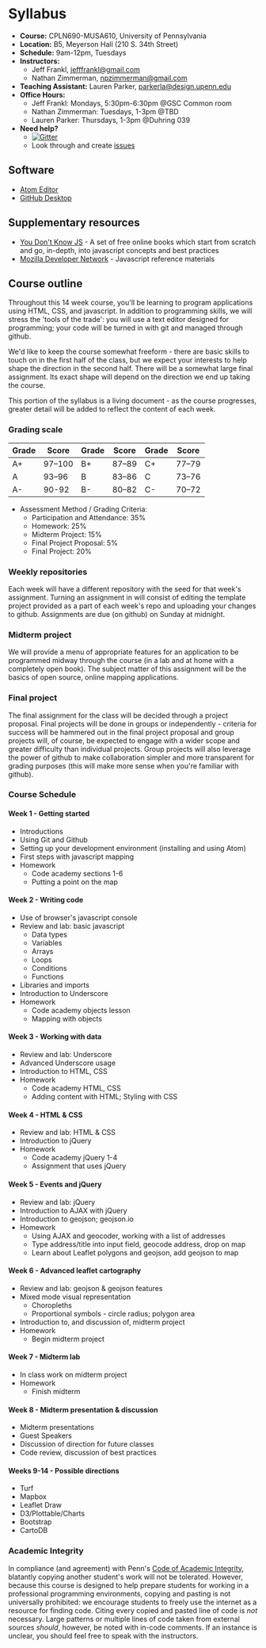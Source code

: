 # Syllabus

* **Course:** CPLN690-MUSA610, University of Pennsylvania
* **Location:** B5, Meyerson Hall (210 S. 34th Street)
* **Schedule:** 9am-12pm, Tuesdays
* **Instructors:**
    * Jeff Frankl, [jefffrankl@gmail.com](mailto:jefffrankl@gmail.com)
    * Nathan Zimmerman, [npzimmerman@gmail.com](mailto:npzimmerman@gmail.com)
* **Teaching Assistant:** Lauren Parker, [parkerla@design.upenn.edu](mailto:parkerla@design.upenn.edu)
* **Office Hours:**
    * Jeff Frankl: Mondays, 5:30pm-6:30pm @GSC Common room
    * Nathan Zimmerman: Tuesdays, 1-3pm @TBD
    * Lauren Parker: Thursdays, 1-3pm @Duhring 039
* **Need help?**
    * [![Gitter](https://badges.gitter.im/CPLN690-MUSA610/syllabus.svg)](https://gitter.im/CPLN690-MUSA610/syllabus?utm_source=badge&utm_medium=badge&utm_campaign=pr-badge)
    * Look through and create [issues](https://github.com/CPLN690-MUSA610/syllabus/issues)

## Software
* [Atom Editor](https://atom.io/)
* [GitHub Desktop](https://desktop.github.com/)

## Supplementary resources
* [You Don't Know JS](https://github.com/getify/You-Dont-Know-JS) - A
  set of free online books which start from scratch and go, in-depth,
  into javascript concepts and best practices
* [Mozilla Developer
  Network](https://developer.mozilla.org/en-US/docs/Web/JavaScript) -
  Javascript reference materials

## Course outline
Throughout this 14 week course, you'll be learning to program
applications using HTML, CSS, and javascript. In addition to programming
skills, we will stress the 'tools of the trade': you will use a
text editor designed for programming; your code will be turned in
with git and managed through github.  

We'd like to keep the course somewhat freeform - there are basic skills
to touch on in the first half of the class, but we expect your interests
to help shape the direction in the second half. There
will be a somewhat large final assignment. Its exact shape will depend
on the direction we end up taking the course.  

This portion of the syllabus is a living document - as the course
progresses, greater detail will be added to reflect the content of each
week.

### Grading scale
| Grade | Score  | Grade | Score | Grade | Score |
|-------|--------|-------|-------|-------|-------|
| A+    | 97–100 | B+    | 87–89 | C+    | 77–79 |
| A     | 93–96  | B     | 83–86 | C     | 73–76 |
| A-    | 90-92  | B-    | 80–82 | C-    | 70–72 |

* Assessment Method / Grading Criteria:
    * Participation and Attendance: 35%
    * Homework: 25%
    * Midterm Project: 15%
    * Final Project Proposal: 5%
    * Final Project:  20%

### Weekly repositories
Each week will have a different repository with the seed for that week's
assignment. Turning an assignment in will consist of editing the
template project provided as a part of each week's repo and uploading
your changes to github. Assignments are due (on github) on Sunday
at midnight.

### Midterm project
We will provide a menu of appropriate features for an application to be
programmed midway through the course (in a lab and at home with a
completely open book). The subject matter of this assignment will be the
basics of open source, online mapping applications.

### Final project
The final assignment for the class will be decided through a project
proposal. Final projects will be done in groups or independently -
criteria for success will be hammered out in the final project proposal
and group projects will, of course, be expected to engage with a wider
scope and greater difficulty than individual projects. Group projects
will also leverage the power of github to make collaboration simpler and
more transparent for grading purposes (this will make more sense when
you're familiar with github).

### Course Schedule

#### Week 1 - Getting started
* Introductions
* Using Git and Github
* Setting up your development environment (installing and using Atom)
* First steps with javascript mapping
* Homework
    * Code academy sections 1-6
    * Putting a point on the map

#### Week 2 - Writing code
* Use of browser's javascript console
* Review and lab: basic javascript
    * Data types
    * Variables
    * Arrays
    * Loops
    * Conditions
    * Functions
* Libraries and imports
* Introduction to Underscore
* Homework
    * Code academy objects lesson
    * Mapping with objects

#### Week 3 - Working with data
* Review and lab: Underscore
* Advanced Underscore usage
* Introduction to HTML, CSS
* Homework
    * Code academy HTML, CSS
    * Adding content with HTML; Styling with CSS

#### Week 4 - HTML & CSS
* Review and lab: HTML & CSS
* Introduction to jQuery
* Homework
    * Code academy jQuery 1-4
    * Assignment that uses jQuery

#### Week 5 - Events and jQuery

* Review and lab: jQuery
* Introduction to AJAX with jQuery
* Introduction to geojson; geojson.io
* Homework
    * Using AJAX and geocoder, working with a list of addresses
    * Type address/title into input field, geocode address, drop on map
    * Learn about Leaflet polygons and geojson, add geojson to map

#### Week 6 - Advanced leaflet cartography
* Review and lab: geojson & geojson features
* Mixed mode visual representation
    * Choropleths
    * Proportional symbols - circle radius; polygon area
* Introduction to, and discussion of, midterm project
* Homework
    * Begin midterm project

#### Week 7 - Midterm lab
* In class work on midterm project
* Homework
    * Finish midterm

#### Week 8 - Midterm presentation & discussion
* Midterm presentations
* Guest Speakers
* Discussion of direction for future classes
* Code review, discussion of best practices

#### Weeks 9-14 - Possible directions
* Turf
* Mapbox
* Leaflet Draw
* D3/Plottable/Charts
* Bootstrap
* CartoDB

### Academic Integrity
In compliance (and agreement) with Penn's [Code of Academic Integrity](http://www.upenn.edu/academicintegrity/ai_codeofacademicintegrity.html), blatantly copying another student's work will not be tolerated. However, because this course is designed to help prepare students for working in a professional programming environments, copying and pasting is not universally prohibited: we encourage students to freely use the internet as a resource for finding code. Citing every copied and pasted line of code is *not* necessary. Large patterns or multiple lines of code taken from external sources *should*, however, be noted with in-code comments. If an instance is unclear, you should feel free to speak with the instructors.
